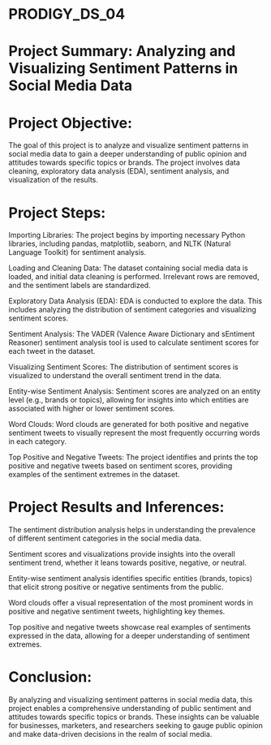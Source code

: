 # PRODIGY_DS_04

# Project Summary: Analyzing and Visualizing Sentiment Patterns in Social Media Data

# Project Objective:
The goal of this project is to analyze and visualize sentiment patterns in social media data to gain a deeper understanding of public opinion and attitudes towards specific topics or brands. The project involves data cleaning, exploratory data analysis (EDA), sentiment analysis, and visualization of the results.

# Project Steps:

Importing Libraries: The project begins by importing necessary Python libraries, including pandas, matplotlib, seaborn, and NLTK (Natural Language Toolkit) for sentiment analysis.

Loading and Cleaning Data: The dataset containing social media data is loaded, and initial data cleaning is performed. Irrelevant rows are removed, and the sentiment labels are standardized.

Exploratory Data Analysis (EDA): EDA is conducted to explore the data. This includes analyzing the distribution of sentiment categories and visualizing sentiment scores.

Sentiment Analysis: The VADER (Valence Aware Dictionary and sEntiment Reasoner) sentiment analysis tool is used to calculate sentiment scores for each tweet in the dataset.

Visualizing Sentiment Scores: The distribution of sentiment scores is visualized to understand the overall sentiment trend in the data.

Entity-wise Sentiment Analysis: Sentiment scores are analyzed on an entity level (e.g., brands or topics), allowing for insights into which entities are associated with higher or lower sentiment scores.

Word Clouds: Word clouds are generated for both positive and negative sentiment tweets to visually represent the most frequently occurring words in each category.

Top Positive and Negative Tweets: The project identifies and prints the top positive and negative tweets based on sentiment scores, providing examples of the sentiment extremes in the dataset.

# Project Results and Inferences:

The sentiment distribution analysis helps in understanding the prevalence of different sentiment categories in the social media data.

Sentiment scores and visualizations provide insights into the overall sentiment trend, whether it leans towards positive, negative, or neutral.

Entity-wise sentiment analysis identifies specific entities (brands, topics) that elicit strong positive or negative sentiments from the public.

Word clouds offer a visual representation of the most prominent words in positive and negative sentiment tweets, highlighting key themes.

Top positive and negative tweets showcase real examples of sentiments expressed in the data, allowing for a deeper understanding of sentiment extremes.

# Conclusion:
By analyzing and visualizing sentiment patterns in social media data, this project enables a comprehensive understanding of public sentiment and attitudes towards specific topics or brands. These insights can be valuable for businesses, marketers, and researchers seeking to gauge public opinion and make data-driven decisions in the realm of social media.
